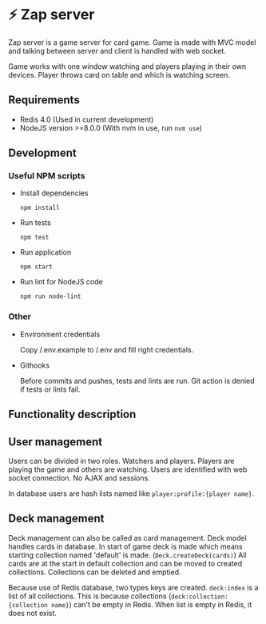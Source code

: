 # :zap: Zap server
Zap server is a game server for card game. Game is made with MVC model and talking between server and client is handled with web socket.

Game works with one window watching and players playing in their own devices. Player throws card on table and which is watching screen.

## Requirements
* Redis 4.0 (Used in current development)
* NodeJS version >=8.0.0 (With nvm in use, run `nvm use`)

## Development

### Useful NPM scripts
* Install dependencies

  `npm install`
* Run tests

  `npm test`
* Run application

  `npm start`
* Run lint for NodeJS code

  `npm run node-lint`

### Other
* Environment credentials

  Copy /.env.example to /.env and fill right credentials.

* Githooks

  Before commits and pushes, tests and lints are run. Git action is denied if tests or lints fail.


## Functionality description

## User management
Users can be divided in two roles. Watchers and players. Players are playing the game and others are watching. Users are identified with web socket connection. No AJAX and sessions.

 In database users are hash lists named like `player:profile:{player name}`.

## Deck management
Deck management can also be called as card management. Deck model handles cards in database. In start of game deck is made which means starting collection named 'default' is made. (`Deck.createDeck(cards)`) All cards are at the start in default collection and can be moved to created collections. Collections can be deleted and emptied.

Because use of Redis database, two types keys are created. `deck:index` is a list of all collections. This is because collections (`deck:collection:{collection name}`) can't be empty in Redis. When list is empty in Redis, it does not exist.
